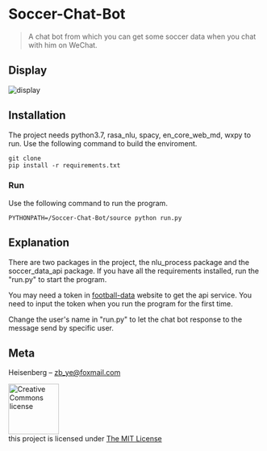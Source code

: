 # Soccer-Chat-Bot
> A chat bot from which you can get some soccer data when you chat with him on WeChat.

## Display
![display](https://user-images.githubusercontent.com/35055583/58366678-6e63a200-7f08-11e9-90a3-1a2d46549782.gif)

## Installation
The project needs python3.7, rasa_nlu, spacy, en_core_web_md, wxpy to run. Use the following command to build the enviroment.

    git clone
    pip install -r requirements.txt
    
### Run
Use the following command to run the program.

    PYTHONPATH=/Soccer-Chat-Bot/source python run.py
    
## Explanation

There are two packages in the project, the nlu_process package and the soccer_data_api package. If you have all the requirements installed, run the "run.py" to start the program.  

You may need a token in [football-data](https://www.football-data.org/) website to get the api service. You need to input the token when you run the program for the first time.  

Change the user's name in "run.py" to let the chat bot response to the message send by specific user.

## Meta

Heisenberg – zb_ye@foxmail.com

<a rel="license" href="https://opensource.org/licenses/MIT"><img alt="Creative Commons license" style="border-width:0" src="https://opensource.org/files/OSI_Approved_License.png" width="100"/></a><br />this project is licensed under <a rel="license" href="http://creativecommons.org/licenses/by-nc/4.0/">The MIT License</a>
